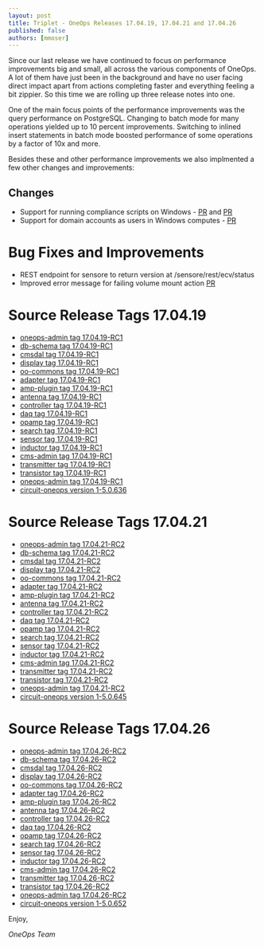 ```yaml
---
layout: post
title: Triplet - OneOps Releases 17.04.19, 17.04.21 and 17.04.26
published: false
authors: [mmoser]
---
```


Since our last release we have continued to focus on performance improvements big and small, all across the various
components of OneOps. A lot of them have just been in the background and have no user facing direct impact apart from
actions completing faster and everything feeling a bit zippier. So this time we are rolling up three release notes into
one. 

<!--more-->

One of the main focus points of the performance improvements was the query performance on PostgreSQL. Changing to batch 
mode for many operations yielded up to 10 percent improvements. Switching to inlined insert statements in batch mode
boosted performance of some operations by a factor of 10x and more.

Besides these and other performance improvements we also implmented a few other changes and improvements:

## Changes

* Support for running compliance scripts on Windows - [PR](https://github.com/oneops/circuit-oneops-1/pull/806)
and [PR](https://github.com/oneops/oneops-admin/pull/184)
* Support for domain accounts as users in Windows computes - [PR](https://github.com/oneops/circuit-oneops-1/pull/798)

# Bug Fixes and Improvements

* REST endpoint for sensore to return version at /sensore/rest/ecv/status
* Improved error message for failing volume mount action [PR](https://github.com/oneops/circuit-oneops-1/pull/811)

# Source Release Tags 17.04.19

- [oneops-admin tag 17.04.19-RC1](https://github.com/oneops/oneops-admin/tree/17.04.19-RC1)
- [db-schema tag 17.04.19-RC1](https://github.com/oneops/db-schema/tree/17.04.19-RC1)
- [cmsdal tag 17.04.19-RC1](https://github.com/oneops/cmsdal/tree/17.04.19-RC1)
- [display tag 17.04.19-RC1](https://github.com/oneops/display/tree/17.04.19-RC1)
- [oo-commons tag 17.04.19-RC1](https://github.com/oneops/oo-commons/tree/17.04.19-RC1)
- [adapter tag 17.04.19-RC1](https://github.com/oneops/adapter/tree/17.04.19-RC1)
- [amp-plugin tag 17.04.19-RC1](https://github.com/oneops/amq-plugin/tree/17.04.19-RC1)
- [antenna tag 17.04.19-RC1](https://github.com/oneops/antenna/tree/17.04.19-RC1)
- [controller tag 17.04.19-RC1](https://github.com/oneops/controller/tree/17.04.19-RC1)
- [daq tag 17.04.19-RC1](https://github.com/oneops/daq/tree/17.04.19-RC1)
- [opamp tag 17.04.19-RC1](https://github.com/oneops/opamp/tree/17.04.19-RC1)
- [search tag 17.04.19-RC1](https://github.com/oneops/search/tree/17.04.19-RC1)
- [sensor tag 17.04.19-RC1](https://github.com/oneops/sensor/tree/17.04.19-RC1)
- [inductor tag 17.04.19-RC1](https://github.com/oneops/inductor/tree/17.04.19-RC1)
- [cms-admin tag 17.04.19-RC1](https://github.com/oneops/cms-admin/tree/17.04.19-RC1)
- [transmitter tag 17.04.19-RC1](https://github.com/oneops/transmitter/tree/17.04.19-RC1)
- [transistor tag 17.04.19-RC1](https://github.com/oneops/transistor/tree/17.04.19-RC1)
- [oneops-admin tag 17.04.19-RC1](https://github.com/oneops/oneops-admin/tree/17.04.19-RC1)
- [circuit-oneops version 1-5.0.636](https://github.com/oneops/circuit-oneops-1/releases/tag/circuit-oneops-1-5.0.636)

# Source Release Tags 17.04.21

- [oneops-admin tag 17.04.21-RC2](https://github.com/oneops/oneops-admin/tree/17.04.21-RC2)
- [db-schema tag 17.04.21-RC2](https://github.com/oneops/db-schema/tree/17.04.21-RC2)
- [cmsdal tag 17.04.21-RC2](https://github.com/oneops/cmsdal/tree/17.04.21-RC2)
- [display tag 17.04.21-RC2](https://github.com/oneops/display/tree/17.04.21-RC2)
- [oo-commons tag 17.04.21-RC2](https://github.com/oneops/oo-commons/tree/17.04.21-RC2)
- [adapter tag 17.04.21-RC2](https://github.com/oneops/adapter/tree/17.04.21-RC2)
- [amp-plugin tag 17.04.21-RC2](https://github.com/oneops/amq-plugin/tree/17.04.21-RC2)
- [antenna tag 17.04.21-RC2](https://github.com/oneops/antenna/tree/17.04.21-RC2)
- [controller tag 17.04.21-RC2](https://github.com/oneops/controller/tree/17.04.21-RC2)
- [daq tag 17.04.21-RC2](https://github.com/oneops/daq/tree/17.04.21-RC2)
- [opamp tag 17.04.21-RC2](https://github.com/oneops/opamp/tree/17.04.21-RC2)
- [search tag 17.04.21-RC2](https://github.com/oneops/search/tree/17.04.21-RC2)
- [sensor tag 17.04.21-RC2](https://github.com/oneops/sensor/tree/17.04.21-RC2)
- [inductor tag 17.04.21-RC2](https://github.com/oneops/inductor/tree/17.04.21-RC2)
- [cms-admin tag 17.04.21-RC2](https://github.com/oneops/cms-admin/tree/17.04.21-RC2)
- [transmitter tag 17.04.21-RC2](https://github.com/oneops/transmitter/tree/17.04.21-RC2)
- [transistor tag 17.04.21-RC2](https://github.com/oneops/transistor/tree/17.04.21-RC2)
- [oneops-admin tag 17.04.21-RC2](https://github.com/oneops/oneops-admin/tree/17.04.21-RC2)
- [circuit-oneops version 1-5.0.645](https://github.com/oneops/circuit-oneops-1/releases/tag/circuit-oneops-1-5.0.645)

# Source Release Tags 17.04.26

- [oneops-admin tag 17.04.26-RC2](https://github.com/oneops/oneops-admin/tree/17.04.26-RC2)
- [db-schema tag 17.04.26-RC2](https://github.com/oneops/db-schema/tree/17.04.26-RC2)
- [cmsdal tag 17.04.26-RC2](https://github.com/oneops/cmsdal/tree/17.04.26-RC2)
- [display tag 17.04.26-RC2](https://github.com/oneops/display/tree/17.04.26-RC2)
- [oo-commons tag 17.04.26-RC2](https://github.com/oneops/oo-commons/tree/17.04.26-RC2)
- [adapter tag 17.04.26-RC2](https://github.com/oneops/adapter/tree/17.04.26-RC2)
- [amp-plugin tag 17.04.26-RC2](https://github.com/oneops/amq-plugin/tree/17.04.26-RC2)
- [antenna tag 17.04.26-RC2](https://github.com/oneops/antenna/tree/17.04.26-RC2)
- [controller tag 17.04.26-RC2](https://github.com/oneops/controller/tree/17.04.26-RC2)
- [daq tag 17.04.26-RC2](https://github.com/oneops/daq/tree/17.04.26-RC2)
- [opamp tag 17.04.26-RC2](https://github.com/oneops/opamp/tree/17.04.26-RC2)
- [search tag 17.04.26-RC2](https://github.com/oneops/search/tree/17.04.26-RC2)
- [sensor tag 17.04.26-RC2](https://github.com/oneops/sensor/tree/17.04.26-RC2)
- [inductor tag 17.04.26-RC2](https://github.com/oneops/inductor/tree/17.04.26-RC2)
- [cms-admin tag 17.04.26-RC2](https://github.com/oneops/cms-admin/tree/17.04.26-RC2)
- [transmitter tag 17.04.26-RC2](https://github.com/oneops/transmitter/tree/17.04.26-RC2)
- [transistor tag 17.04.26-RC2](https://github.com/oneops/transistor/tree/17.04.26-RC2)
- [oneops-admin tag 17.04.26-RC2](https://github.com/oneops/oneops-admin/tree/17.04.26-RC2)
- [circuit-oneops version 1-5.0.652](https://github.com/oneops/circuit-oneops-1/releases/tag/circuit-oneops-1-5.0.652)

Enjoy,

_OneOps Team_
